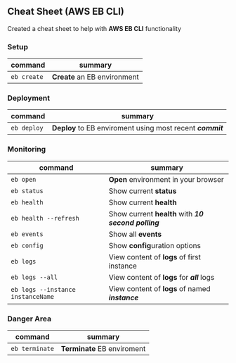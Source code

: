 ## Cheat Sheet (AWS EB CLI)
Created a cheat sheet to help with **AWS EB CLI** functionality

### Setup
| command | summary |
|--|--|
| ```eb create``` | **Create** an EB environment |

### Deployment
| command | summary |
|--|--|
| ```eb deploy``` | **Deploy** to EB enviroment using most recent ***commit*** |

### Monitoring
| command | summary |
|--|--|
| ```eb open``` | **Open** environment in your browser |
| ```eb status``` | Show current **status** |
| ```eb health``` | Show current **health** |
| ```eb health --refresh``` | Show current **health** with ***10 second polling*** |
| ```eb events``` | Show all **events** |
| ```eb config``` | Show **config**uration options |
| ```eb logs``` | View content of **logs** of first instance |
| ```eb logs --all``` | View content of **logs** for ***all*** logs |
| ```eb logs --instance instanceName``` | View content of **logs** of named ***instance*** |

### Danger Area
| command | summary |
|--|--|
| ```eb terminate``` | **Terminate** EB enviroment |
